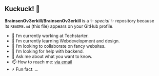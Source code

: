 ## Kuckuck! 👋


**BrainsenOv3erkill/BrainsenOv3erkill** is a ✨ _special_ ✨ repository because its `README.md` (this file) appears on your GitHub profile.


- 🔭 I’m currently working at Techstarter.
- 🌱 I’m currently learning Webdevelopment and design.
- 👯 I’m looking to collaborate on fancy websites.
- 🤔 I’m looking for help with backend.
- 💬 Ask me about what you want to know.
- 📫 How to reach me: [via email](www.willellwart@gmail.com)
- ⚡ Fun fact: ...

